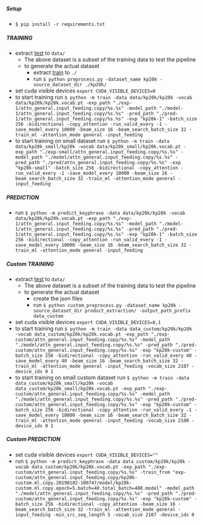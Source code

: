 
##### Setup
* `$ pip install -r requirements.txt`

##### TRAINING
* extract [test](https://drive.google.com/open?id=1Jh8Suuk6sTKuK-mbpvU5KfiQKi9zAGar) to `data/`
  - The above dataset is a subset of the training data to test the pipeline
  - to generate the actual dataset
    - extract [train](https://drive.google.com/file/d/1ZTQEGZSq06kzlPlOv4yGjbUpoDrNxebR/view) to `./`
    - run `$ python preprocess.py -dataset_name kp20k -source_dataset_dir ./kp20k/`
* set cuda visible devices `export CUDA_VISIBLE_DEVICES=0`
* to start training run `$ python -m train -data data/kp20k/kp20k -vocab data/kp20k/kp20k.vocab.pt -exp_path "./exp-1/attn_general.input_feeding.copy/%s.%s" -model_path "./model-1/attn_general.input_feeding.copy/%s.%s" -pred_path "./pred-1/attn_general.input_feeding.copy/%s.%s" -exp "kp20k-1" -batch_size 256 -bidirectional -copy_attention -run_valid_every -1 -save_model_every 10000 -beam_size 16 -beam_search_batch_size 32 -train_ml -attention_mode general -input_feeding`
* to start training on small dataset run `$ python -m train -data data/kp20k_small/kp20k -vocab data/kp20k_small/kp20k.vocab.pt -exp_path "./exp-small/attn_general.input_feeding.copy/%s.%s" -model_path "./model/attn_general.input_feeding.copy/%s.%s" -pred_path "./pred/attn_general.input_feeding.copy/%s.%s" -exp "kp20k-small" -batch_size 256 -bidirectional -copy_attention -run_valid_every -1 -save_model_every 10000 -beam_size 16 -beam_search_batch_size 32 -train_ml -attention_mode general -input_feeding`

##### PREDICTION

* run `$ python -m predict_keyphrase -data data/kp20k/kp20k -vocab data/kp20k/kp20k.vocab.pt -exp_path "./exp-1/attn_general.input_feeding.copy/%s.%s" -model_path "./model-1/attn_general.input_feeding.copy/%s.%s" -pred_path "./pred-1/attn_general.input_feeding.copy/%s.%s" -exp "kp20k-1" -batch_size 256 -bidirectional -copy_attention -run_valid_every -1 -save_model_every 10000 -beam_size 16 -beam_search_batch_size 32 -train_ml -attention_mode general -input_feeding`


##### Custom TRAINING
* extract [test](https://drive.google.com/open?id=1Jh8Suuk6sTKuK-mbpvU5KfiQKi9zAGar) to `data/`
  - The above dataset is a subset of the training data to test the pipeline
  - to generate the actual dataset
    - create the json files
    - run `$ python custom_preprocess.py -dataset_name kp20k -source_dataset_dir product_extraction/ -output_path_prefix data_custom`
* set cuda visible devices `export CUDA_VISIBLE_DEVICES=0,1`
* to start training run `$ python -m train -data data_custom/kp20k/kp20k -vocab data_custom/kp20k/kp20k.vocab.pt -exp_path "./exp-custom/attn_general.input_feeding.copy/%s.%s" -model_path "./model/attn_general.input_feeding.copy/%s.%s" -pred_path "./pred-custom/attn_general.input_feeding.copy/%s.%s" -exp "kp20k-custom" -batch_size 256 -bidirectional -copy_attention -run_valid_every 40 -save_model_every 40 -beam_size 16 -beam_search_batch_size 32 -train_ml -attention_mode general -input_feeding -vocab_size 2107 -device_ids 0 1`
* to start training on small custom dataset run `$ python -m train -data data_custom/kp20k_small/kp20k -vocab data_custom/kp20k_small/kp20k.vocab.pt -exp_path "./exp-custom/attn_general.input_feeding.copy/%s.%s" -model_path "./model/attn_general.input_feeding.copy/%s.%s" -pred_path "./pred-custom/attn_general.input_feeding.copy/%s.%s" -exp "kp20k-custom" -batch_size 256 -bidirectional -copy_attention -run_valid_every -1 -save_model_every 10000 -beam_size 16 -beam_search_batch_size 32 -train_ml -attention_mode general -input_feeding -vocab_size 2100 -device_ids 0 1`

##### Custom PREDICTION
* set cuda visible devices `export CUDA_VISIBLE_DEVICES=""`
* run `$ python -m predict_keyphrase -data data_custom/kp20k/kp20k -vocab data_custom/kp20k/kp20k.vocab.pt -exp_path "./exp-custom/attn_general.input_feeding.copy/%s.%s" -train_from "exp-custom/attn_general.input_feeding.copy/kp20k-custom.ml.copy.20190102-100747/model/kp20k-custom.ml.copy.epoch=5.batch=40.total_batch=480.model" -model_path "./model/attn_general.input_feeding.copy/%s.%s" -pred_path "./pred-custom/attn_general.input_feeding.copy/%s.%s" -exp "kp20k-custom" -batch_size 256 -bidirectional -copy_attention -beam_size 16 -beam_search_batch_size 32 -train_ml -attention_mode general -input_feeding -min_src_seq_length 5 -vocab_size 2107 -device_ids 0`
